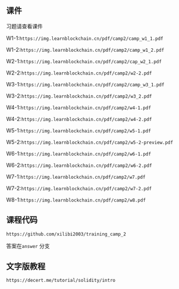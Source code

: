 ## 课件

习题请查看课件

W1-1:`https://img.learnblockchain.cn/pdf/camp2/camp_w1_1.pdf`

W1-2:`https://img.learnblockchain.cn/pdf/camp2/camp_w1_2.pdf`

W2-1:`https://img.learnblockchain.cn/pdf/camp2/cap_w2_1.pdf`

W2-2:`https://img.learnblockchain.cn/pdf/camp2/w2-2.pdf`

W3-1:`https://img.learnblockchain.cn/pdf/camp2/camp_w3_1.pdf`

W3-2:`https://img.learnblockchain.cn/pdf/camp2/w3_2.pdf`

W4-1:`https://img.learnblockchain.cn/pdf/camp2/w4-1.pdf`

W4-2:`https://img.learnblockchain.cn/pdf/camp2/w4-2.pdf`

W5-1:`https://img.learnblockchain.cn/pdf/camp2/w5-1.pdf`

W5-2:`https://img.learnblockchain.cn/pdf/camp2/w5-2-preview.pdf`

W6-1:`https://img.learnblockchain.cn/pdf/camp2/w6-1.pdf`

W6-2:`https://img.learnblockchain.cn/pdf/camp2/w6-2.pdf`

W7-1:`https://img.learnblockchain.cn/pdf/camp2/w7.pdf`

W7-2:`https://img.learnblockchain.cn/pdf/camp2/w7-2.pdf`

W8-1:`https://img.learnblockchain.cn/pdf/camp2/w8.pdf`



## 课程代码

`https://github.com/xilibi2003/training_camp_2`

答案在`answer` 分支




## 文字版教程

`https://decert.me/tutorial/solidity/intro`